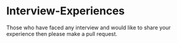 # Interview-Experiences
Those who have faced any interview and would like to share your experience then please make a pull request.
